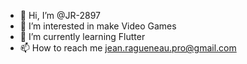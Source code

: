 - 👋 Hi, I’m @JR-2897
- 👀 I’m interested in make Video Games
- 🌱 I’m currently learning Flutter
- 📫 How to reach me jean.ragueneau.pro@gmail.com

<!---
JR-2897/JR-2897 is a ✨ special ✨ repository because its `README.md` (this file) appears on your GitHub profile.
You can click the Preview link to take a look at your changes.
--->
